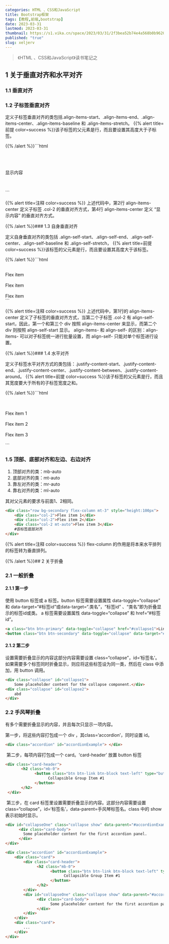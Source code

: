 ```yaml
---
categories: HTML 、CSS和JavaScript
title: Bootstrap框架
tags: [教程,前端,bootstrap]
date: 2023-03-31
lastmod: 2023-03-31
thumbnail: https://s1.vika.cn/space/2023/03/31/2f3bea52b74e4a568b0b9620701d7f57
published: "true"
slug: xeljerv
---
```


>《HTML 、CSS和JavaScript》读书笔记之


## 1 关于垂直对齐和水平对齐  

### 1.1 垂直对齐  

### 1.2 子标签垂直对齐  

定义子标签垂直对齐的类包括.align-items-start、.align-items-end、.align-items-center、.align-items-baseline 和 .align-items-stretch。
{{% alert title=前提 color=success %}}该子标签的父元素是行，而且要设置其高度大于子标签。  

 {{% /alert %}}```html
<div class="container"> 
        <div class="row bg-secondary align-items-center" style="height:100px">
                <div class="col-2" style="height:50px"> 
                        <div class="row align-items-center" style="height:50px">显示内容
                        </div>
                </div>
        </div>
</div>
```

{{% alert title=注释 color=success %}} 上述代码中，第2行 align-items-center 定义子标签 .col-2 的垂直对齐方式，第4行 align-items-center 定义 “显示内容” 的垂直对齐方式。  

 {{% /alert %}}### 1.3 自身垂直对齐  

定义自身垂直对齐的类包括 .align-self-start、.align-self-end、.align-self-center、.align-self-baseline 和 .align-self-stretch，
{{% alert title=前提 color=success %}}该标签的父元素是行，而且要设置其高度大于该标签。  

 {{% /alert %}}```html
<div class="row bg-secondary align-items-center" style="height:100px">
    <div class="col-1 border p-0">Flex item</div>
    <div class="col-2 border p-0 align-self-start">Flex item</div>
    <div class="col-3 border p-0">Flex item</div>
</div>
```  

{{% alert title=注释 color=success %}} 上述代码中，第1行的 align-items-center 定义了子标签的垂直对齐方式，当第二个子标签 .col-2 有 align-self-start，因此，第一个和第三个 div 按照 align-items-center 来显示，而第二个 div 则按照 align-self-start 显示。
 align-items- 和 align-self- 的区别：align-items- 可以对子标签统一进行批量设置，而 align-self- 只能对单个标签进行设置。  

 {{% /alert %}}### 1.4 水平对齐  

定义子标签水平对齐方式的类包括：.justify-content-start、.justify-content-end、.justify-content-center、.justify-content-between、.justify-content-around。
{{% alert title=前提 color=success %}}该子标签的父元素是行，而且其宽度要大于所有的子标签宽度之和。  

 {{% /alert %}}```html
<div class="container">
    <div class="row bg-secondary justify-content-end" style="width:800px">
        <div class="col-2">Flex item 1</div>
        <div class="col-2">Flex item 2</div>
        <div class="col-2">Flex item 3</div>
    </div>
</div>
```  

### 1.5 顶部、底部对齐和左边、右边对齐  

1. 顶部对齐的类：mb-auto
2. 底部对齐的类：mt-auto
3. 靠左对齐的类：mr-auto
4. 靠右对齐的类：ml-auto  

其对父元素的要求与前面1、2相同。  

```html
<div class="row bg-secondary flex-column mt-3" style="height:100px">
    <div class="col-2">Flex item 1</div>
    <div class="col-2">Flex item 2</div>
    <div class="col-2 mt-auto">Flex item 3</div>
    #该标签底部对齐
</div>
```  

{{% alert title=注释 color=success %}} flex-column 的作用是将本来水平排列的标签转为垂直排列。  

 {{% /alert %}}## 2 关于折叠  

### 2.1 一般折叠  

#### 2.1.1 第一步
使用 button 标签或 a 标签。button 标签需要设置属性 data-toggle=“collapse” 和 data-target=“#标签id”或data-target=“.类名”，“标签id” 、“类名”即为折叠显示的标签id或类。 a 标签需要设置属性 data-toggle=“collapse” 和 href=“#标签id”。  

```html
<a class="btn btn-primary" data-toggle="collapse" href="#collapse1">Link href</a>
<button class="btn btn-secondary" data-toggle="collapse" data-target="#collapse2">Button with data-target</button>
```  

#### 2.1.2 第二步
设置需要折叠显示的内容这部分内容需要设置 class=“collapse”，id=‘标签名’。如果需要多个标签同时折叠显示，则应将这些标签设为同一类，然后在 class 中添加，用 button 调用。  

```html
<div class="collapse" id="collapse1">
    Some placeholder content for the collapse component.</div>
<div class="collapse" id="collapse2">
    abd
</div>
```  

### 2.2 手风琴折叠  

有多个需要折叠显示的内容，并且每次只显示一项内容。  

第一步，将这些内容打包成一个 div ，其class=‘accordion’，同时设置 id。
  

```html
<div class="accordion" id="accordionExample"> </div>
```  

 第二步，每项内容打包成一个 card。‘card-header’ 放置 button 标签  

```html
<div class="card-header">
       <h2 class="mb-0">
             <button class="btn btn-link btn-block text-left" type="button" data-toggle="collapse" data-target="#collapseOne">
                   Collapsible Group Item #1
             </button>
       </h2>
 </div>
```  

 第三步，在 card 标签里设置需要折叠显示的内容。这部分内容需要设置 class=“collapse”，id=‘标签名’，data-parent=手风琴标签名。class 中的 show 表示初始时显示。  

```html
<div id="collapseOne" class="collapse show" data-parent="#accordionExample">
      <div class="card-body">
        Some placeholder content for the first accordion panel.
      </div>
</div>
```
  

```html
<div class="accordion" id="accordionExample">
    <div class="card">
        <div class="card-header">
              <h2 class="mb-0">
                    <button class="btn btn-link btn-block text-left" type="button" data-toggle="collapse" data-target="#collapseOne">
                          Collapsible Group Item #1
                    </button>
              </h2>
        </div>
        <div id="collapseOne" class="collapse show" data-parent="#accordionExample">
              <div class="card-body">
                    Some placeholder content for the first accordion panel.
              </div>
        </div>
    </div>
    <div class="card">
        ...
    </div>
</div>
```